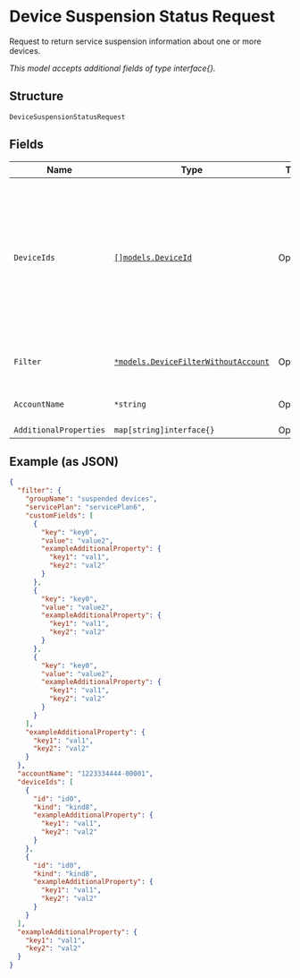 
# Device Suspension Status Request

Request to return service suspension information about one or more devices.

*This model accepts additional fields of type interface{}.*

## Structure

`DeviceSuspensionStatusRequest`

## Fields

| Name | Type | Tags | Description |
|  --- | --- | --- | --- |
| `DeviceIds` | [`[]models.DeviceId`](../../doc/models/device-id.md) | Optional | The devices that you want to include in the request, specified by device identifier. You only need to provide one identifier per device. |
| `Filter` | [`*models.DeviceFilterWithoutAccount`](../../doc/models/device-filter-without-account.md) | Optional | Filter for devices without account. |
| `AccountName` | `*string` | Optional | The name of a billing account. |
| `AdditionalProperties` | `map[string]interface{}` | Optional | - |

## Example (as JSON)

```json
{
  "filter": {
    "groupName": "suspended devices",
    "servicePlan": "servicePlan6",
    "customFields": [
      {
        "key": "key0",
        "value": "value2",
        "exampleAdditionalProperty": {
          "key1": "val1",
          "key2": "val2"
        }
      },
      {
        "key": "key0",
        "value": "value2",
        "exampleAdditionalProperty": {
          "key1": "val1",
          "key2": "val2"
        }
      },
      {
        "key": "key0",
        "value": "value2",
        "exampleAdditionalProperty": {
          "key1": "val1",
          "key2": "val2"
        }
      }
    ],
    "exampleAdditionalProperty": {
      "key1": "val1",
      "key2": "val2"
    }
  },
  "accountName": "1223334444-00001",
  "deviceIds": [
    {
      "id": "id0",
      "kind": "kind8",
      "exampleAdditionalProperty": {
        "key1": "val1",
        "key2": "val2"
      }
    },
    {
      "id": "id0",
      "kind": "kind8",
      "exampleAdditionalProperty": {
        "key1": "val1",
        "key2": "val2"
      }
    }
  ],
  "exampleAdditionalProperty": {
    "key1": "val1",
    "key2": "val2"
  }
}
```

